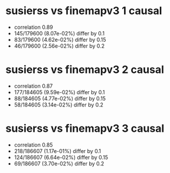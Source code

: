 # susierss vs finemapv3  1 causal

- correlation 0.89
- 145/179600 (8.07e-02%) differ by 0.1
- 83/179600 (4.62e-02%) differ by 0.15
- 46/179600 (2.56e-02%) differ by 0.2


# susierss vs finemapv3  2 causal

- correlation 0.87
- 177/184605 (9.59e-02%) differ by 0.1
- 88/184605 (4.77e-02%) differ by 0.15
- 58/184605 (3.14e-02%) differ by 0.2


# susierss vs finemapv3  3 causal

- correlation 0.85
- 218/186607 (1.17e-01%) differ by 0.1
- 124/186607 (6.64e-02%) differ by 0.15
- 69/186607 (3.70e-02%) differ by 0.2


